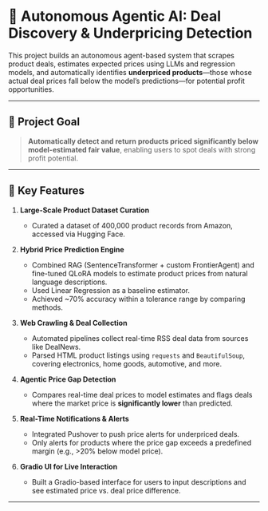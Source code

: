 # 🤖 Autonomous Agentic AI: Deal Discovery & Underpricing Detection

This project builds an autonomous agent-based system that scrapes product deals, estimates expected prices using LLMs and regression models, and automatically identifies **underpriced products**—those whose actual deal prices fall below the model’s predictions—for potential profit opportunities.

---

## 🎯 Project Goal

> **Automatically detect and return products priced significantly below model-estimated fair value**, enabling users to spot deals with strong profit potential.

---

## 📌 Key Features

1. **Large-Scale Product Dataset Curation**  
   - Curated a dataset of 400,000 product records from Amazon, accessed via Hugging Face.

2. **Hybrid Price Prediction Engine**  
   - Combined RAG (SentenceTransformer + custom FrontierAgent) and fine-tuned QLoRA models to estimate product prices from natural language descriptions.
   - Used Linear Regression as a baseline estimator.
   - Achieved ~70% accuracy within a tolerance range by comparing methods.

3. **Web Crawling & Deal Collection**  
   - Automated pipelines collect real-time RSS deal data from sources like DealNews.
   - Parsed HTML product listings using `requests` and `BeautifulSoup`, covering electronics, home goods, automotive, and more.

4. **Agentic Price Gap Detection**  
   - Compares real-time deal prices to model estimates and flags deals where the market price is **significantly lower** than predicted.

5. **Real-Time Notifications & Alerts**  
   - Integrated Pushover to push price alerts for underpriced deals.
   - Only alerts for products where the price gap exceeds a predefined margin (e.g., >20% below model price).

6. **Gradio UI for Live Interaction**  
   - Built a Gradio-based interface for users to input descriptions and see estimated price vs. deal price difference.

---
